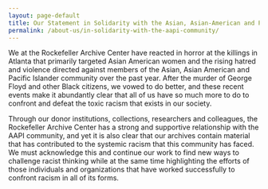 ```yaml
---
layout: page-default
title: Our Statement in Solidarity with the Asian, Asian-American and Pacific Islander Community
permalink: /about-us/in-solidarity-with-the-aapi-community/
---
```

We at the Rockefeller Archive Center have reacted in horror at the killings in
Atlanta that primarily targeted Asian American women and the rising hatred and
violence directed against members of the Asian, Asian American and Pacific
Islander community over the past year. After the murder of George Floyd and
other Black citizens, we vowed to do better, and these recent events make it
abundantly clear that all of us have so much more to do to confront and defeat
the toxic racism that exists in our society.

Through our donor institutions, collections, researchers and colleagues, the
Rockefeller Archive Center has a strong and supportive relationship with the
AAPI community, and yet it is also clear that our archives contain material that
has contributed to the systemic racism that this community has faced. We must
acknowledge this and continue our work to find new ways to challenge racist
thinking while at the same time highlighting the efforts of those individuals
and organizations that have worked successfully to confront racism in all of its
forms.
